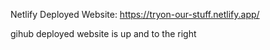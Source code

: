 Netlify Deployed Website: https://tryon-our-stuff.netlify.app/

gihub deployed website is up and to the right
